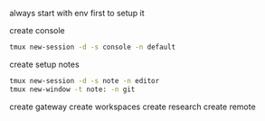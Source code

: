 always start with env first to setup it 

create console 
```sh 
tmux new-session -d -s console -n default
```

create setup notes 
```sh 
tmux new-session -d -s note -n editor
tmux new-window -t note: -n git 
```

create gateway 
create workspaces
create research 
create remote

